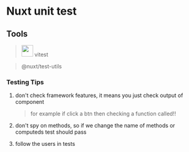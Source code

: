 # Nuxt unit test

## Tools

> <img src="https://user-images.githubusercontent.com/51482929/166205027-4c7e59ea-1136-445a-8821-e5db42329148.png" width="30px" height="30px"/> vitest

> @nuxt/test-utils

### Testing Tips

1. don't check framework features, it means you just check output of component

   > for example if click a btn then checking a function called!!

2. don't spy on methods, so if we change the name of methods or computeds test should pass

3. follow the users in tests
